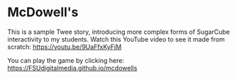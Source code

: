 # McDowell's

This is a sample Twee story, introducing more complex forms of SugarCube interactivity to my students. Watch this YouTube video to see it made from scratch: <https://youtu.be/9UaFfxKyFjM>

You can play the game by clicking here: <https://FSUdigitalmedia.github.io/mcdowells>
